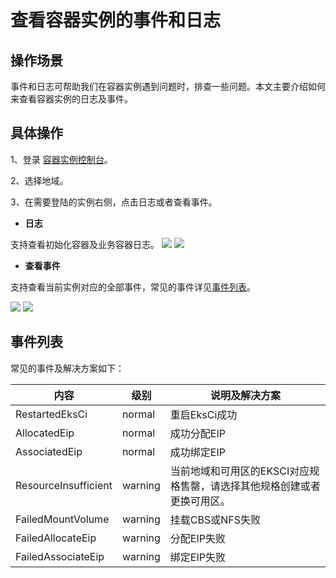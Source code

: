 # 查看容器实例的事件和日志
## 操作场景
事件和日志可帮助我们在容器实例遇到问题时，排查一些问题。本文主要介绍如何来查看容器实例的日志及事件。

## 具体操作
1、登录 [容器实例控制台]()。

2、选择地域。

3、在需要登陆的实例右侧，点击日志或者查看事件。

- **日志**

支持查看初始化容器及业务容器日志。
![](https://main.qcloudimg.com/raw/cfb7cd8ba5d4537e10cf54c9bda3c043.png)
![](https://main.qcloudimg.com/raw/d45ce3cacca1be0a7c3772172ed4f1e8.png)

- **查看事件**

支持查看当前实例对应的全部事件，常见的事件详见[事件列表](#event)。

![](https://main.qcloudimg.com/raw/a09e2ce203d78c5450dc073421ab69a0.png)
![](https://main.qcloudimg.com/raw/822c5114893eb7fa74ecc59ed533cbc9.png)


[](id:event)
## 事件列表
常见的事件及解决方案如下：

内容|级别|说明及解决方案
--|----|---
RestartedEksCi|normal|重启EksCi成功
AllocatedEip|normal|成功分配EIP
AssociatedEip|normal|成功绑定EIP
|ResourceInsufficient | warning |当前地域和可用区的EKSCI对应规格售罄，请选择其他规格创建或者更换可用区。|
|FailedMountVolume  | warning | 挂载CBS或NFS失败|
|FailedAllocateEip | warning |分配EIP失败|
|FailedAssociateEip | warning |绑定EIP失败|
